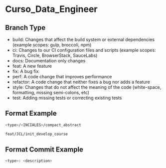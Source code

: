 # Curso_Data_Engineer

## Branch Type

- build: Changes that affect the build system or external dependencies (example scopes: gulp, broccoli, npm)
- ci: Changes to our CI configuration files and scripts (example scopes: Travis, Circle, BrowserStack, SauceLabs)
- docs: Documentation only changes
- feat: A new feature
- fix: A bug fix
- perf: A code change that improves performance
- refactor: A code change that neither fixes a bug nor adds a feature
- style: Changes that do not affect the meaning of the code (white-space, formatting, missing semi-colons, etc)
- test: Adding missing tests or correcting existing tests



## Format Example

```sh
<type>/<INCIALES>/compact_abstract

feat/JCL/init_develop_course
```

## Format Commit Example

```sh
<type>: <description>
```

